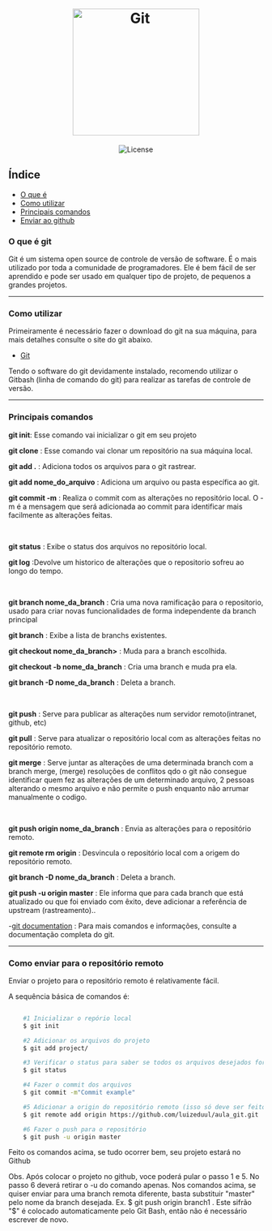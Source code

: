 <h1 align="center">
  <img alt="Git" src="https://ik.imagekit.io/8qmbx6p1dq/Assets/git_DHhJGSzaU.jpg" width="250px" />
</h1>

<p align="center">
 <img alt="License" src="https://img.shields.io/badge/license-MIT-brightgreen">
</p>

## Índice
- [O que é](#o-que-é-git)
- [Como utilizar](#como-utilizar)
- [Principais comandos](#principais-comandos)
- [Enviar ao github](#como-enviar-para-o-repositório-remoto)

### O que é git
<p>Git é um sistema open source de controle de versão de software. É o mais utilizado por toda a comunidade de programadores. Ele é bem fácil de ser aprendido e pode ser usado em qualquer tipo de projeto, de pequenos a grandes projetos.</p>

---
### Como utilizar

<p>Primeiramente é necessário fazer o download do git na sua máquina, para mais detalhes consulte o site do git abaixo.</p> 

- [Git](https://git-scm.com/) 

<p>Tendo o software do git devidamente instalado, recomendo utilizar o Gitbash (linha de comando do git) para realizar as tarefas de controle de versão.</p>

---
### Principais comandos

<p><strong>git init</strong>: Esse comando vai inicializar o git em seu projeto</p>
<p><strong>git clone</strong> : Esse comando vai clonar um repositório na sua máquina local.</p>
<p><strong>git add .</strong> : Adiciona todos os arquivos para o git rastrear.</p>
<p><strong>git add nome_do_arquivo</strong> : Adiciona um arquivo ou pasta específica ao git.</p>
<p><strong>git commit -m</strong> : Realiza o commit com as alterações no repositório local. O -m é a mensagem que será adicionada ao commit para identificar mais facilmente as alterações feitas.</p><br/>

<p><strong>git status</strong> : Exibe o status dos arquivos no repositório local.</p>
<p><strong>git log</strong> :Devolve um historico de alterações que o repositorio sofreu ao longo do tempo.</p>
<br/>
<p><strong>git branch nome_da_branch</strong> : Cria uma nova ramificação para o repositorio, usado para criar novas funcionalidades de forma independente da branch principal</p>
<p><strong>git branch</strong> : Exibe a lista de branchs existentes.</p>
<p><strong>git checkout nome_da_branch></strong> : Muda para a branch escolhida.</p>
<p><strong>git checkout -b nome_da_branch</strong> : Cria uma branch e muda pra ela.</p>
<p><strong>git branch -D nome_da_branch</strong> : Deleta a branch.</p>
<br/>
<p><strong>git push</strong> : Serve para publicar as alterações num servidor remoto(intranet, github, etc)</p>
<p><strong>git pull</strong> : Serve para atualizar o repositório local com as alterações feitas no repositório remoto.</p>
<p><strong>git merge</strong> : Serve juntar as alterações de uma determinada branch com a branch merge, (merge) resoluções de conflitos qdo o git não consegue identificar quem fez as alterações de um determinado arquivo, 2 pessoas alterando o mesmo arquivo e não permite o push enquanto não arrumar manualmente o codigo.</p>
<br/>
<p><strong>git push origin nome_da_branch</strong> : Envia as alterações para o repositório remoto.</p>
<p><strong>git remote rm origin</strong> : Desvincula o repositório local com a origem do repositório remoto.</p>
<p><strong>git branch -D nome_da_branch</strong> : Deleta a branch.</p>
<p><strong>git push -u origin master</strong> : Ele informa que para cada branch que está atualizado ou que foi enviado com êxito, deve adicionar a referência de upstream (rastreamento)..</p>

-[git documentation](https://git-scm.com/docs) : Para mais comandos e informações, consulte a documentação completa do git.

---
### Como enviar para o repositório remoto

<p>Enviar o projeto para o repositório remoto é relativamente fácil.</p>
<p>A sequência básica de comandos é:</p>

```bash

    #1 Inicializar o repório local
    $ git init

    #2 Adicionar os arquivos do projeto
    $ git add project/

    #3 Verificar o status para saber se todos os arquivos desejados foram adicionados
    $ git status

    #4 Fazer o commit dos arquivos
    $ git commit -m"Commit example"

    #5 Adicionar a origin do repositório remoto (isso só deve ser feito na primeira vez, depois só fazer push)
    $ git remote add origin https://github.com/luizeduul/aula_git.git

    #6 Fazer o push para o repositório
    $ git push -u origin master

```

<p>Feito os comandos acima, se tudo ocorrer bem, seu projeto estará no Github</p>
<span>Obs. Após colocar o projeto no github, voce poderá pular o passo 1 e 5. No passo 6 deverá retirar o -u do comando apenas.</span>
<span>Nos comandos acima, se quiser enviar para uma branch remota diferente, basta substituir "master" pelo nome da branch desejada. Ex. $ git push origin branch1 . Este sifrão "$" é colocado automaticamente pelo Git Bash, então não é necessário escrever de novo.</span>
